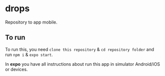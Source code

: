 # drops
Repository to app mobile.

## To run

To run this, you need ```clone this repository``` & ```cd repository folder``` and run ```npm i``` & ```expo start```. 

In **expo** you have all instructions about run this app in simulator Android/iOS or devices.
